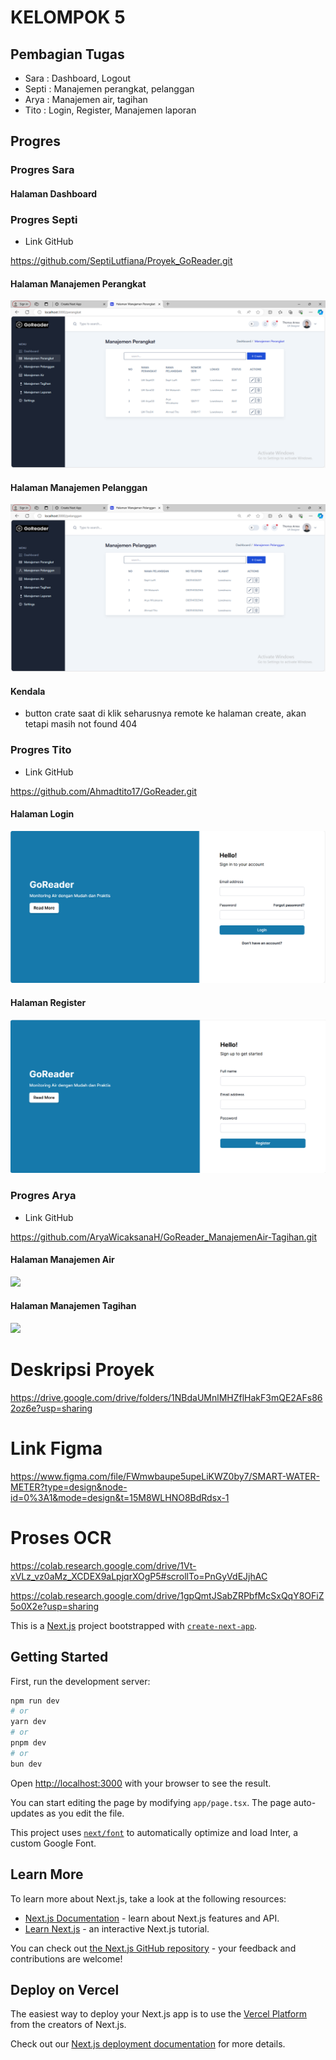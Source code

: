 # KELOMPOK 5
## Pembagian Tugas
- Sara : Dashboard, Logout
- Septi : Manajemen perangkat, pelanggan
- Arya : Manajemen air, tagihan
- Tito : Login, Register, Manajemen laporan

## Progres 
### Progres Sara
#### Halaman Dashboard

### Progres Septi 

- Link GitHub

https://github.com/SeptiLutfiana/Proyek_GoReader.git


#### Halaman Manajemen Perangkat

![](./src/app/hasil-screnshot/Manajemen_Perangkat.PNG)

#### Halaman Manajemen Pelanggan

![](./src/app/hasil-screnshot/Manajemen_Pelanggan.PNG)

#### Kendala

- button crate saat di klik seharusnya remote ke halaman create, akan tetapi masih not found 404

### Progres Tito

- Link GitHub

https://github.com/Ahmadtito17/GoReader.git


#### Halaman Login

![](./src/app/hasil-screnshot/Login.png)

#### Halaman Register

![](./src/app/hasil-screnshot/Register.png)

### Progres Arya

- Link GitHub

https://github.com/AryaWicaksanaH/GoReader_ManajemenAir-Tagihan.git


#### Halaman Manajemen Air

![](./src/app/hasil-screnshot/)

#### Halaman Manajemen Tagihan

![](./src/app/hasil-screnshot/)

# Deskripsi Proyek 

https://drive.google.com/drive/folders/1NBdaUMnlMHZflHakF3mQE2AFs862oz6e?usp=sharing

# Link Figma

https://www.figma.com/file/FWmwbaupe5upeLiKWZ0by7/SMART-WATER-METER?type=design&node-id=0%3A1&mode=design&t=15M8WLHNO8BdRdsx-1


# Proses OCR
https://colab.research.google.com/drive/1Vt-xVLz_vz0aMz_XCDEX9aLpjqrXOgP5#scrollTo=PnGyVdEJjhAC

https://colab.research.google.com/drive/1gpQmtJSabZRPbfMcSxQqY8OFiZ5o0X2e?usp=sharing



This is a [Next.js](https://nextjs.org/) project bootstrapped with [`create-next-app`](https://github.com/vercel/next.js/tree/canary/packages/create-next-app).

## Getting Started

First, run the development server:

```bash
npm run dev
# or
yarn dev
# or
pnpm dev
# or
bun dev
```

Open [http://localhost:3000](http://localhost:3000) with your browser to see the result.

You can start editing the page by modifying `app/page.tsx`. The page auto-updates as you edit the file.

This project uses [`next/font`](https://nextjs.org/docs/basic-features/font-optimization) to automatically optimize and load Inter, a custom Google Font.

## Learn More

To learn more about Next.js, take a look at the following resources:

- [Next.js Documentation](https://nextjs.org/docs) - learn about Next.js features and API.
- [Learn Next.js](https://nextjs.org/learn) - an interactive Next.js tutorial.

You can check out [the Next.js GitHub repository](https://github.com/vercel/next.js/) - your feedback and contributions are welcome!

## Deploy on Vercel

The easiest way to deploy your Next.js app is to use the [Vercel Platform](https://vercel.com/new?utm_medium=default-template&filter=next.js&utm_source=create-next-app&utm_campaign=create-next-app-readme) from the creators of Next.js.

Check out our [Next.js deployment documentation](https://nextjs.org/docs/deployment) for more details.
